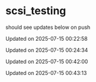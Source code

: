 # scsi_testing
should see updates below on push

Updated on 2025-07-15 00:22:58

Updated on 2025-07-15 00:24:34

Updated on 2025-07-15 00:42:00

Updated on 2025-07-15 00:43:13
